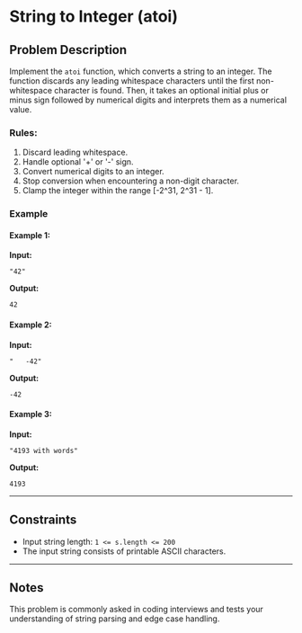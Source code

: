 # String to Integer (atoi)

## Problem Description

Implement the `atoi` function, which converts a string to an integer. The function discards any leading whitespace characters until the first non-whitespace character is found. Then, it takes an optional initial plus or minus sign followed by numerical digits and interprets them as a numerical value.

### Rules:
1. Discard leading whitespace.
2. Handle optional '+' or '-' sign.
3. Convert numerical digits to an integer.
4. Stop conversion when encountering a non-digit character.
5. Clamp the integer within the range [-2^31, 2^31 - 1].

### Example

#### Example 1:
**Input:**
```
"42"
```
**Output:**
```
42
```

#### Example 2:
**Input:**
```
"   -42"
```
**Output:**
```
-42
```

#### Example 3:
**Input:**
```
"4193 with words"
```
**Output:**
```
4193
```

---

## Constraints

- Input string length: `1 <= s.length <= 200`
- The input string consists of printable ASCII characters.

---

## Notes
This problem is commonly asked in coding interviews and tests your understanding of string parsing and edge case handling.